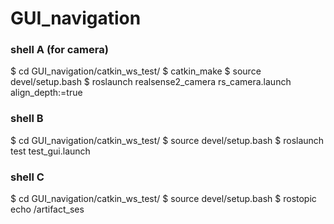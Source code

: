 # GUI_navigation

### shell A (for camera)
$ cd GUI_navigation/catkin_ws_test/
$ catkin_make
$ source devel/setup.bash
$ roslaunch realsense2_camera rs_camera.launch align_depth:=true


### shell B
$ cd GUI_navigation/catkin_ws_test/
$ source devel/setup.bash
$ roslaunch test test_gui.launch

### shell C
$ cd GUI_navigation/catkin_ws_test/
$ source devel/setup.bash
$ rostopic echo /artifact_ses


